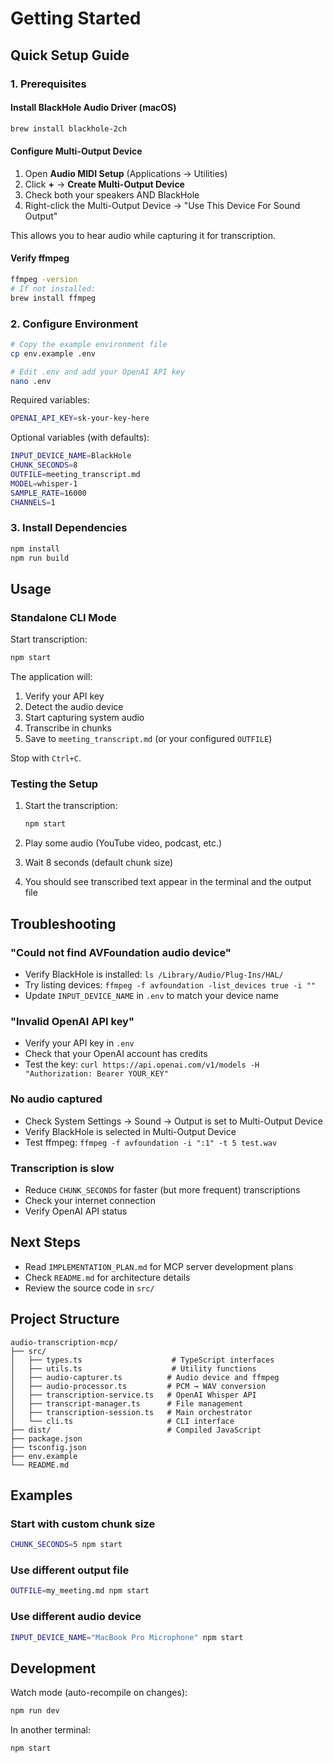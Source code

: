 # Getting Started

## Quick Setup Guide

### 1. Prerequisites

#### Install BlackHole Audio Driver (macOS)
```bash
brew install blackhole-2ch
```

#### Configure Multi-Output Device
1. Open **Audio MIDI Setup** (Applications → Utilities)
2. Click **+** → **Create Multi-Output Device**
3. Check both your speakers AND BlackHole
4. Right-click the Multi-Output Device → "Use This Device For Sound Output"

This allows you to hear audio while capturing it for transcription.

#### Verify ffmpeg
```bash
ffmpeg -version
# If not installed:
brew install ffmpeg
```

### 2. Configure Environment

```bash
# Copy the example environment file
cp env.example .env

# Edit .env and add your OpenAI API key
nano .env
```

Required variables:
```bash
OPENAI_API_KEY=sk-your-key-here
```

Optional variables (with defaults):
```bash
INPUT_DEVICE_NAME=BlackHole
CHUNK_SECONDS=8
OUTFILE=meeting_transcript.md
MODEL=whisper-1
SAMPLE_RATE=16000
CHANNELS=1
```

### 3. Install Dependencies

```bash
npm install
npm run build
```

## Usage

### Standalone CLI Mode

Start transcription:
```bash
npm start
```

The application will:
1. Verify your API key
2. Detect the audio device
3. Start capturing system audio
4. Transcribe in chunks
5. Save to `meeting_transcript.md` (or your configured `OUTFILE`)

Stop with `Ctrl+C`.

### Testing the Setup

1. Start the transcription:
   ```bash
   npm start
   ```

2. Play some audio (YouTube video, podcast, etc.)

3. Wait 8 seconds (default chunk size)

4. You should see transcribed text appear in the terminal and the output file

## Troubleshooting

### "Could not find AVFoundation audio device"
- Verify BlackHole is installed: `ls /Library/Audio/Plug-Ins/HAL/`
- Try listing devices: `ffmpeg -f avfoundation -list_devices true -i ""`
- Update `INPUT_DEVICE_NAME` in `.env` to match your device name

### "Invalid OpenAI API key"
- Verify your API key in `.env`
- Check that your OpenAI account has credits
- Test the key: `curl https://api.openai.com/v1/models -H "Authorization: Bearer YOUR_KEY"`

### No audio captured
- Check System Settings → Sound → Output is set to Multi-Output Device
- Verify BlackHole is selected in Multi-Output Device
- Test ffmpeg: `ffmpeg -f avfoundation -i ":1" -t 5 test.wav`

### Transcription is slow
- Reduce `CHUNK_SECONDS` for faster (but more frequent) transcriptions
- Check your internet connection
- Verify OpenAI API status

## Next Steps

- Read `IMPLEMENTATION_PLAN.md` for MCP server development plans
- Check `README.md` for architecture details
- Review the source code in `src/`

## Project Structure

```
audio-transcription-mcp/
├── src/
│   ├── types.ts                    # TypeScript interfaces
│   ├── utils.ts                    # Utility functions
│   ├── audio-capturer.ts          # Audio device and ffmpeg
│   ├── audio-processor.ts         # PCM → WAV conversion
│   ├── transcription-service.ts   # OpenAI Whisper API
│   ├── transcript-manager.ts      # File management
│   ├── transcription-session.ts   # Main orchestrator
│   └── cli.ts                     # CLI interface
├── dist/                          # Compiled JavaScript
├── package.json
├── tsconfig.json
├── env.example
└── README.md
```

## Examples

### Start with custom chunk size
```bash
CHUNK_SECONDS=5 npm start
```

### Use different output file
```bash
OUTFILE=my_meeting.md npm start
```

### Use different audio device
```bash
INPUT_DEVICE_NAME="MacBook Pro Microphone" npm start
```

## Development

Watch mode (auto-recompile on changes):
```bash
npm run dev
```

In another terminal:
```bash
npm start
```


